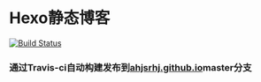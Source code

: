 # Hexo静态博客
[![Build Status](https://travis-ci.org/ahjsrhj/ahjsrhj.github.io.svg?branch=blog)](https://travis-ci.org/ahjsrhj/ahjsrhj.github.io)
### 通过Travis-ci自动构建发布到[ahjsrhj.github.io](https://github.com/ahjsrhj/ahjsrhj.github.io)master分支
